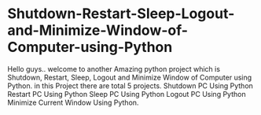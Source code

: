 # Shutdown-Restart-Sleep-Logout-and-Minimize-Window-of-Computer-using-Python
Hello guys.. welcome to another Amazing python project which is Shutdown, Restart, Sleep, Logout and Minimize Window of Computer using Python. in this Project there are total 5 projects.  Shutdown PC Using Python Restart PC Using Python Sleep PC Using Python Logout PC Using Python Minimize Current Window Using Python.
